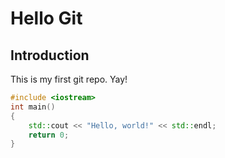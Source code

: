 Hello Git
=========

Introduction
------------
This is my first git repo. Yay!

```cpp
#include <iostream>
int main()
{
	std::cout << "Hello, world!" << std::endl;
	return 0;
}
```
